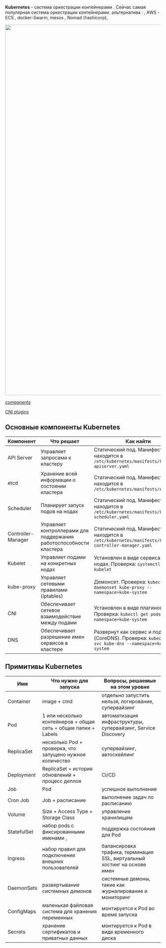 **Kubernetes**  - система оркестрации контейнерами . Сейчас самая популярная система оркестрации контейнерами.
альтернатива : , AWS -ECS ,  docker-Swarm, mesos , Nomad (hashicorp),


<p align="center">
    <a href="https://github.com/ViktorUJ/cks/blob/dkt_ckad_01/selfStudy/dkt/ckad/01/README.MD"><img src="https://kubernetes.io/images/docs/components-of-kubernetes.svg" width="1200" height="1200" alt="SRE Learning Platform"/></a>
</p>

[components](https://kubernetes.io/docs/concepts/overview/components/)

[CNI plugins](https://kubernetes.io/docs/concepts/cluster-administration/networking/#cni)

## Основные компоненты  Kubernetes

| **Компонент**      | **Что решает**                                                     | **Как найти**                                                                                      |
|--------------------|--------------------------------------------------------------------|----------------------------------------------------------------------------------------------------|
| API Server         | Управляет запросами к кластеру                                     | Статический под. Манифест находится в `/etc/kubernetes/manifests/kube-apiserver.yaml`              |
| etcd               | Хранение всей информации о состоянии кластера                      | Статический под. Манифест находится в `/etc/kubernetes/manifests/etcd.yaml`                        |
| Scheduler          | Планирует запуск подов на нодах                                    | Статический под. Манифест находится в `/etc/kubernetes/manifests/kube-scheduler.yaml`              |
| Controller-Manager | Управляет контроллерами для поддержания работоспособности кластера | Статический под. Манифест находится в `/etc/kubernetes/manifests/kube-controller-manager.yaml`     |
| Kubelet            | Управляет подами на конкретных нодах                               | Установлен в виде сервиса на нодах. Проверка: `systemctl status kubelet`                           |
| kube-proxy         | Управляет сетевыми правилами (iptables)                            | Демонсет. Проверка: `kubectl get daemonset kube-proxy --namespace=kube-system`                     |
| CNI                | Обеспечивает сетевое взаимодействие между подами                   | Установлен в виде плагинов. Проверка: `kubectl get pods --namespace=kube-system`                   |
| DNS                | Обеспечивает разрешение имен сервисов в кластере                   | Развернут как сервис и под (CoreDNS). Проверка: `kubectl get svc kube-dns --namespace=kube-system` |



## Примитивы Kubernetes

| **Имя**     | **Что нужно для запуска**                                       | **Вопросы, решаемые на этом уровне**                                     |
|-------------|-----------------------------------------------------------------|--------------------------------------------------------------------------|
| Container   | image + cmd                                                     | отдельно запустить нельзя, логирование, супервайзинг                     |
| Pod         | 1 или несколько контейнеров + общая сеть + общие папки + Labels | автоматизация инфраструктуры, супервайзинг, Service Discovery            |
| ReplicaSet  | несколько Pod + проверка, что запущено нужное количество        | супервайзинг, автоскейлинг                                               |
| Deployment  | ReplicaSet + история обновлений + процесс деплоя                | CI/CD                                                                    |
| Job         | Pod                                                             | успешное выполнение                                                      |
| Cron Job    | Job + расписание                                                | выполнение задач по расписанию                                           |
| Volume      | Size + Access Type + Storage Class                              | управление хранилищем                                                    |
| StatefulSet | набор pods  c фиксированными именами ,                          | поддержка состояния для Pod                                              |
| Ingress     | набор правил для подключения внешних пользователей              | балансировка трафика, терминация SSL, виртуальный хостинг на основе имен |
| DaemonSets  | развертывание системных демонов                                 | системные демоны, такие как журналирование и мониторинг                  |
| ConfigMaps  | маленькая файловая система для хранения переменных              | монтируется к Pod во время запуска                                       |
| Secrets     | хранение сертификатов и приватных данных                        | монтируется к Pod в виде временного диска                                |
